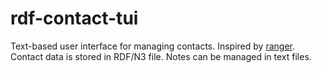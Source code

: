 # rdf-contact-tui

Text-based user interface for managing contacts.
Inspired by [ranger](https://en.wikipedia.org/wiki/Ranger_(file_manager)).
Contact data is stored in RDF/N3 file.
Notes can be managed in text files.

